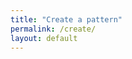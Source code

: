 ```yaml
---
title: "Create a pattern"
permalink: /create/
layout: default
---
```


<!-- Container for React App -->
<div class="react-app-container">
  <div id="root"></div>
</div>

<!-- Include React App Scripts -->
<script src="{{ '/assets/react-app/static/js/main.234edbde.js' | relative_url }}"></script>
<link rel="stylesheet" href="{{ '/assets/react-app/static/css/main.7352e1f8.css' | relative_url }}">
